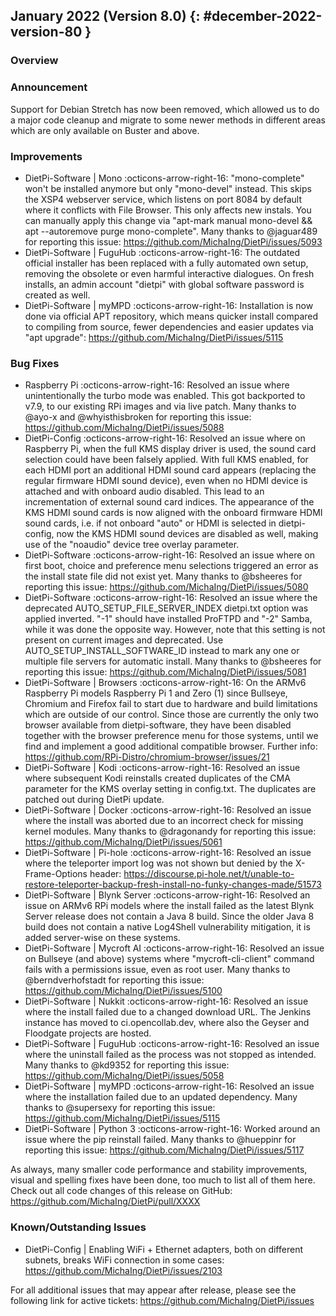 ## January 2022 (Version 8.0) {: #december-2022-version-80 }

### Overview

### Announcement

Support for Debian Stretch has now been removed, which allowed us to do a major code cleanup and migrate to some newer methods in different areas which are only available on Buster and above.

### Improvements 

- DietPi-Software | Mono :octicons-arrow-right-16:  "mono-complete" won't be installed anymore but only "mono-devel" instead. This skips the XSP4 webserver service, which listens on port 8084 by default where it conflicts with File Browser. This only affects new instals. You can manually apply this change via "apt-mark manual mono-devel && apt --autoremove purge mono-complete". Many thanks to @jaguar489 for reporting this issue: https://github.com/MichaIng/DietPi/issues/5093
- DietPi-Software | FuguHub :octicons-arrow-right-16:  The outdated official installer has been replaced with a fully automated own setup, removing the obsolete or even harmful interactive dialogues. On fresh installs, an admin account "dietpi" with global software password is created as well.
- DietPi-Software | myMPD :octicons-arrow-right-16: Installation is now done via official APT repository, which means quicker install compared to compiling from source, fewer dependencies and easier updates via "apt upgrade": https://github.com/MichaIng/DietPi/issues/5115

### Bug Fixes

- Raspberry Pi :octicons-arrow-right-16: Resolved an issue where unintentionally the turbo mode was enabled. This got backported to v7.9, to our existing RPi images and via live patch. Many thanks to @ayo-x and @whyisthisbroken for reporting this issue: https://github.com/MichaIng/DietPi/issues/5088
- DietPi-Config :octicons-arrow-right-16: Resolved an issue where on Raspberry Pi, when the full KMS display driver is used, the sound card selection could have been falsely applied. With full KMS enabled, for each HDMI port an additional HDMI sound card appears (replacing the regular firmware HDMI sound device), even when no HDMI device is attached and with onboard audio disabled. This lead to an incrementation of external sound card indices. The appearance of the KMS HDMI sound cards is now aligned with the onboard firmware HDMI sound cards, i.e. if not onboard "auto" or HDMI is selected in dietpi-config, now the KMS HDMI sound devices are disabled as well, making use of the "noaudio" device tree overlay parameter.
- DietPi-Software :octicons-arrow-right-16: Resolved an issue where on first boot, choice and preference menu selections triggered an error as the install state file did not exist yet. Many thanks to @bsheeres for reporting this issue: https://github.com/MichaIng/DietPi/issues/5080
- DietPi-Software :octicons-arrow-right-16: Resolved an issue where the deprecated AUTO_SETUP_FILE_SERVER_INDEX dietpi.txt option was applied inverted. "-1" should have installed ProFTPD and "-2" Samba, while it was done the opposite way. However, note that this setting is not present on current images and deprecated. Use AUTO_SETUP_INSTALL_SOFTWARE_ID instead to mark any one or multiple file servers for automatic install. Many thanks to @bsheeres for reporting this issue: https://github.com/MichaIng/DietPi/issues/5081
- DietPi-Software | Browsers :octicons-arrow-right-16: On the ARMv6 Raspberry Pi models Raspberry Pi 1 and Zero (1) since Bullseye, Chromium and Firefox fail to start due to hardware and build limitations which are outside of our control. Since those are currently the only two browser available from dietpi-software, they have been disabled together with the browser preference menu for those systems, until we find and implement a good additional compatible browser. Further info: https://github.com/RPi-Distro/chromium-browser/issues/21
- DietPi-Software | Kodi :octicons-arrow-right-16: Resolved an issue where subsequent Kodi reinstalls created duplicates of the CMA parameter for the KMS overlay setting in config.txt. The duplicates are patched out during DietPi update.
- DietPi-Software | Docker :octicons-arrow-right-16: Resolved an issue where the install was aborted due to an incorrect check for missing kernel modules. Many thanks to @dragonandy for reporting this issue: https://github.com/MichaIng/DietPi/issues/5061
- DietPi-Software | Pi-hole :octicons-arrow-right-16: Resolved an issue where the teleporter import log was not shown but denied by the X-Frame-Options header: https://discourse.pi-hole.net/t/unable-to-restore-teleporter-backup-fresh-install-no-funky-changes-made/51573
- DietPi-Software | Blynk Server :octicons-arrow-right-16: Resolved an issue on ARMv6 RPi models where the install failed as the latest Blynk Server release does not contain a Java 8 build. Since the older Java 8 build does not contain a native Log4Shell vulnerability mitigation, it is added server-wise on these systems.
- DietPi-Software | Mycroft AI :octicons-arrow-right-16: Resolved an issue on Bullseye (and above) systems where "mycroft-cli-client" command fails with a permissions issue, even as root user. Many thanks to @berndverhofstadt for reporting this issue: https://github.com/MichaIng/DietPi/issues/5100
- DietPi-Software | Nukkit :octicons-arrow-right-16: Resolved an issue where the install failed due to a changed download URL. The Jenkins instance has moved to ci.opencollab.dev, where also the Geyser and Floodgate projects are hosted.
- DietPi-Software | FuguHub :octicons-arrow-right-16: Resolved an issue where the uninstall failed as the process was not stopped as intended. Many thanks to @kd9352 for reporting this issue: https://github.com/MichaIng/DietPi/issues/5058
- DietPi-Software | myMPD :octicons-arrow-right-16: Resolved an issue where the installation failed due to an updated dependency. Many thanks to @supersexy for reporting this issue: https://github.com/MichaIng/DietPi/issues/5115
- DietPi-Software | Python 3 :octicons-arrow-right-16: Worked around an issue where the pip reinstall failed. Many thanks to @hueppinr for reporting this issue: https://github.com/MichaIng/DietPi/issues/5117

As always, many smaller code performance and stability improvements, visual and spelling fixes have been done, too much to list all of them here. Check out all code changes of this release on GitHub: https://github.com/MichaIng/DietPi/pull/XXXX

### Known/Outstanding Issues

- DietPi-Config | Enabling WiFi + Ethernet adapters, both on different subnets, breaks WiFi connection in some cases: https://github.com/MichaIng/DietPi/issues/2103

For all additional issues that may appear after release, please see the following link for active tickets: https://github.com/MichaIng/DietPi/issues
